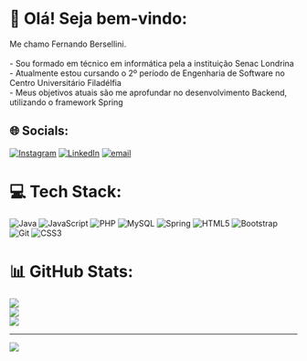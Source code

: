 # 🤠 Olá! Seja bem-vindo:
Me chamo Fernando Bersellini. <br><br>- Sou formado em técnico em informática pela a instituição Senac Londrina<br>- Atualmente estou cursando o  2º período de Engenharia de Software no Centro Universitário Filadélfia<br>- Meus objetivos atuais são me aprofundar no desenvolvimento Backend, utilizando o framework Spring


## 🌐 Socials:
[![Instagram](https://img.shields.io/badge/Instagram-%23E4405F.svg?logo=Instagram&logoColor=white)](https://instagram.com/fernando.bersellini) [![LinkedIn](https://img.shields.io/badge/LinkedIn-%230077B5.svg?logo=linkedin&logoColor=white)](https://www.linkedin.com/in/fernandobersellini/) [![email](https://img.shields.io/badge/Email-D14836?logo=gmail&logoColor=white)](mailto:fernandobersellini@outlook.com.br) 

# 💻 Tech Stack:
![Java](https://img.shields.io/badge/java-%23ED8B00.svg?style=for-the-badge&logo=openjdk&logoColor=white) ![JavaScript](https://img.shields.io/badge/javascript-%23323330.svg?style=for-the-badge&logo=javascript&logoColor=%23F7DF1E) ![PHP](https://img.shields.io/badge/php-%23777BB4.svg?style=for-the-badge&logo=php&logoColor=white) ![MySQL](https://img.shields.io/badge/mysql-4479A1.svg?style=for-the-badge&logo=mysql&logoColor=white) ![Spring](https://img.shields.io/badge/spring-%236DB33F.svg?style=for-the-badge&logo=spring&logoColor=white) ![HTML5](https://img.shields.io/badge/html5-%23E34F26.svg?style=for-the-badge&logo=html5&logoColor=white) ![Bootstrap](https://img.shields.io/badge/bootstrap-%238511FA.svg?style=for-the-badge&logo=bootstrap&logoColor=white) ![Git](https://img.shields.io/badge/git-%23F05033.svg?style=for-the-badge&logo=git&logoColor=white) ![CSS3](https://img.shields.io/badge/css3-%231572B6.svg?style=for-the-badge&logo=css3&logoColor=white)
# 📊 GitHub Stats:
![](https://github-readme-stats.vercel.app/api?username=FernandoBersellini&theme=dark&hide_border=false&include_all_commits=true&count_private=false)<br/>
![](https://nirzak-streak-stats.vercel.app/?user=FernandoBersellini&theme=dark&hide_border=false)<br/>
![](https://github-readme-stats.vercel.app/api/top-langs/?username=FernandoBersellini&theme=dark&hide_border=false&include_all_commits=true&count_private=false&layout=compact)

---
[![](https://visitcount.itsvg.in/api?id=FernandoBersellini&icon=0&color=0)](https://visitcount.itsvg.in)

<!-- Proudly created with GPRM ( https://gprm.itsvg.in ) -->
